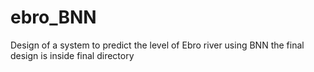 # ebro_BNN
Design of a system to predict the level of Ebro river using BNN
the final design is inside final directory 
